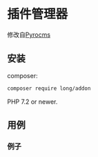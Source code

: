 插件管理器
=======================================

修改自[Pyrocms][pyrocms]

安装
-------

composer:

```sh
composer require long/addon
```

PHP 7.2 or newer.

用例
-----

### 例子


```php

```


[pyrocms]: http://www.pyrocms.com